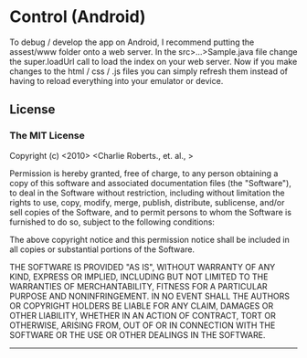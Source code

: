 Control (Android)
========
To debug / develop the app on Android, I recommend putting the assest/www folder onto a web server.
In the src>...>Sample.java file change the super.loadUrl call to load the index on your web server. Now if you make changes to the html / css / .js files you can simply refresh them instead of having to reload everything into your emulator or device.
    
License
-------
### The MIT License

Copyright (c) <2010> <Charlie Roberts., et. al., >

 Permission is hereby granted, free of charge, to any person obtaining a copy
 of this software and associated documentation files (the "Software"), to deal
 in the Software without restriction, including without limitation the rights
 to use, copy, modify, merge, publish, distribute, sublicense, and/or sell
 copies of the Software, and to permit persons to whom the Software is
 furnished to do so, subject to the following conditions:

 The above copyright notice and this permission notice shall be included in
 all copies or substantial portions of the Software.

 THE SOFTWARE IS PROVIDED "AS IS", WITHOUT WARRANTY OF ANY KIND, EXPRESS OR
 IMPLIED, INCLUDING BUT NOT LIMITED TO THE WARRANTIES OF MERCHANTABILITY,
 FITNESS FOR A PARTICULAR PURPOSE AND NONINFRINGEMENT. IN NO EVENT SHALL THE
 AUTHORS OR COPYRIGHT HOLDERS BE LIABLE FOR ANY CLAIM, DAMAGES OR OTHER
 LIABILITY, WHETHER IN AN ACTION OF CONTRACT, TORT OR OTHERWISE, ARISING FROM,
 OUT OF OR IN CONNECTION WITH THE SOFTWARE OR THE USE OR OTHER DEALINGS IN
 THE SOFTWARE.

---